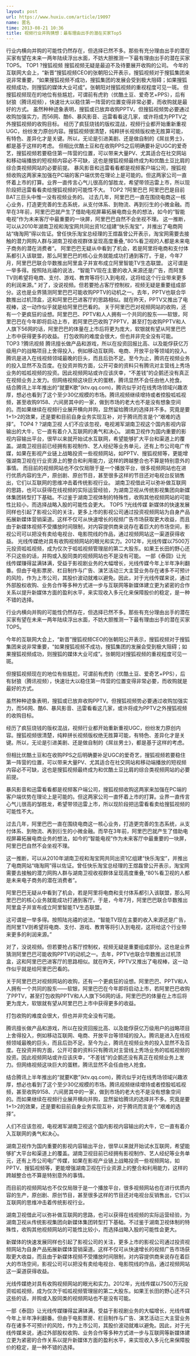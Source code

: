 ```yaml
---
layout: post
url: https://www.huxiu.com/article/19097
name: 匿名
time: 2013-08-21 10:36
title: 视频行业并购猜想：最有理由出手的潜在买家Top5
---
```

行业内横向并购的可能性仍然存在，但选择已然不多。那些有充分理由出手的潜在买家有望在未来一两年陆续浮出水面，不妨大胆推测一下最有理由出手的潜在买家TOP5。 TOP1 ?搜狐视频 搜狐视频无疑是最迫不及待要展开收购的公司。 今年的互联网大会上，“新晋”搜狐视频CEO的张朝阳公开表示，搜狐视频对于搜狐集团来说非常重要，“如果搜狐视频不成功，搜狐集团的发展会受到极大阻碍；如果搜狐视频成功，则搜狐的媒体大业可成”。张朝阳对搜狐视频的重视程度可见一斑。 但搜狐视频现在的地位有些尴尬，可谓前有虎豹（优酷土豆、爱奇艺+PPS），后有豺狼（腾讯视频），快速壮大以稳住第一阵营的位置变得非常必要，而收购就是最好的方式。 虽然种种迹象表明，搜狐或已放弃收购PPTV。但搜狐视频势必要通过收购加强实力，而56网、酷6、暴风影音、迅雷看看这几家，或许将成为PPTV之外搜狐视频的收购目标。 经历了疯狂烧钱的版权混战，视频行业都开始重新重视UGC，纷纷发力原创内容。搜狐视频很清楚，纯粹拼长视频版权绝无胜算可能，有特色、差异化才是关键。所以，无论是引进美剧、还是做自制的《屌丝男士》，都是基于这样的考虑。 但相比优酷土豆和在收购PPS之后明确要补足UGC的爱奇艺，搜狐视频若要稳住第一阵营的位置，可以带来大量PV、尤其适合在社交网站和移动端播放的短视频内容必不可缺，这也是搜狐视频最终成为和优酷土豆比肩的综合类视频网站的必要前提。 暴风影音和迅雷看看都是视频客户端公司，搜狐视频收购这两家来加强在PC端的客户端优势在理论上是可能的。但这两家公司一直怀着上市的打算。业界一直传言心气儿很高的邹胜龙，希望带领迅雷上市，所以现阶段把迅雷看看卖给搜狐视频的可能性不大。 TOP2 ?阿里巴巴 阿里巴巴是目前BAT三巨头中惟一没有视频业务的。 过去几年，阿里巴巴一直在围绕电商这一核心业务，打造更完善的生态系统，从支付体系、到物流、再到衍生的小微金融。而早在3年前，阿里巴巴就产生了借助电视屏幕拓展电商业务的想法，如今的“智能电视”作为未来客厅中最重要的一块屏，阿里巴巴自然不会坐视不理。 这一推断，可以从2010年湖南卫视和淘宝网共同出资1亿组建“快乐淘宝”，并推出了电商网站“嗨淘网”得以佐证。曾任快乐淘宝总经理的王煜磊曾公开表示，淘宝网需要去接触的潜力网购人群与湖南卫视收视群体呈现高度重叠,“80%看卫视的人都是未来电子商务的潜在消费者”。 阿里巴巴无疑从中看到了机会，若是阿里将电商和支付体系都引入该联盟，那么阿里巴巴的核心业务就能成功打通到客厅。于是，今年7月，阿里巴巴联合华数推出阿里盒子并宣布成立阿里智能TV生态联盟。 这可谓是一举多得。按照陆兆禧的说法，“智能TV现在主要的收入来源还是广告，而阿里TV则希望将电商、支付、游戏、教育等将引入到电视，这将给这个行业带来更多的利润来源。” 对了，没说视频。但若要抢占客厅控制权，视频无疑是重要组成部分。这也是业界猜测阿里巴巴可能收购PPTV的动机之一。去年，PPTV也联合华数推出过机顶盒，这和阿里巴巴进客厅的思路相似。就在昨天，PPTV又推出了电视棒，这一动作似乎就是给阿里巴巴看的。 关于阿里巴巴对视频网站的收购，还有一个更疯狂的设想。阿里巴巴、PPTV和人人拥有一个共同的股东——软银，阿里巴巴在今年即将启动上市，若阿里巴巴收购了PPTV，甚至打包收购PPTV和人人旗下56网的话，阿里巴巴的体量在上市后将更为庞大，软银就有望从阿里巴巴上市中获得更多的收益。 打包收购的难度会很大，但也并非完全没有可能。 TOP3 ?腾讯视频 腾讯擅长做产品和游戏，所以在投资回报比高、以及能俘获亿万级用户的战略项目上舍得投入，例如移动互联网、电商、开放平台等领域的投入。腾讯是进入在线视频领域最晚的巨头，而且后劲不足。至今为止，腾讯在视频业务的投入显然不及百度。在投资并购方面，公开可查的资料只有腾讯对主营线上秀场业务的呱呱视频的投资。因此视频网站或许应该庆幸，“不差钱”的企鹅还没有真正在视频业务上发力。但网络视频这块巨大的蛋糕，腾讯显然不会任由他人抢食。 结合腾讯上半年推出的“就要K歌”(ktv.qq.com)，腾讯似乎对在线秀场领域兴趣浓厚，想必也看到了这个至少30亿规模的市场。腾讯视频继续增持或者控股呱呱视频，甚至收购9158、六间房其中的一家，做到市场的老大也不是没有想象空间的。而如果继续在视频行业展开横向并购，显然留给腾讯的选择并不多。究竟是要1+1>2的效果，还是要和目前自身业务实现互补，对于腾讯而言是个“艰难的选择”。 TOP4 ? ?湖南卫视 人们不应该忽视，电视湘军湖南卫视这个国内影视内容输出的大牛，它一直有着介入互联网的勇气和决心。 湖南卫视作为国内重要的影视内容输出平台，很早以来就开始试水互联网，希望能够扩大平台和渠道上的覆盖。湖南卫视目前已经拥有影视制作、艺人经纪等业务单元，还有上市公司电广传媒，如果在影视产业链上战略投资一些视频网站，如PPTV、搜狐视频等，更能增强湖南卫视在行业资源上的整合和利用能力，这样的跨越整合也不算是特别意外的事情。 而目前的视频网站也不仅仅局限于是一个播放平台，很多视频网站也在进行优质内容的生产，原创剧、原创节目，甚至很多这样的节目还对电视台反销售出，它们以互联网的思维冲击着传统影视行业。 湖南卫视借此可以弥补做互联网的思路，也可以获得在线视频的实际运营经验，为湖南卫视从传统影视集团向新媒体集团转型打下基础。不过鉴于湖南卫视体制的特殊性，收购其他视频网站的可能性比较小，而选择战略入股的可能性会更大。 TOP5 ?光线传媒 新媒体的快速发展同样也引起了影视公司的关注，更多上市的影视公司通过投资视频网站为自身产品拓展新媒体营销渠道。这样不仅可从快速增长的视频广告市场获取更大收益，而且由于新媒体视频不受播放时间限制，对内容提供商来说存在着巨大的市场空间，影视公司可以把没有卖给电视台、电影院线的作品，通过视频网站这一渠道获得收益。 光线传媒绝对具有收购视频网站的眼光和实力。2012年，光线传媒以7500万元投资呱呱视频，成为仅次于呱呱视频管理层的第二大股东。如果王长田的野心还不只这些的话，并购或入股同类的视频网站也不是没有可能。 一部《泰囧》让光线传媒赚得盆满钵满，受益于影视剧业务的大幅增长，光线传媒今年上半年净利翻番。但由于电影票房、栏目制作与广告、演艺活动三大主营业务存在诸多不可预计的风险，作为上市公司，其股价波动就难以避免。因此，对于光线传媒来说，通过外部股权收购、业务合作等多种方式进一步与互联网等新媒体建立更为紧密的合作关系以提升新媒体方面的盈利水平，来实现收入多元化来保障股价的稳定，是一种不错的选择。

行业内横向并购的可能性仍然存在，但选择已然不多。那些有充分理由出手的潜在买家有望在未来一两年陆续浮出水面，不妨大胆推测一下最有理由出手的潜在买家TOP5。

今年的互联网大会上，“新晋”搜狐视频CEO的张朝阳公开表示，搜狐视频对于搜狐集团来说非常重要，“如果搜狐视频不成功，搜狐集团的发展会受到极大阻碍；如果搜狐视频成功，则搜狐的媒体大业可成”。张朝阳对搜狐视频的重视程度可见一斑。

但搜狐视频现在的地位有些尴尬，可谓前有虎豹（优酷土豆、爱奇艺+PPS），后有豺狼（腾讯视频），快速壮大以稳住第一阵营的位置变得非常必要，而收购就是最好的方式。

虽然种种迹象表明，搜狐或已放弃收购PPTV。但搜狐视频势必要通过收购加强实力，而56网、酷6、暴风影音、迅雷看看这几家，或许将成为PPTV之外搜狐视频的收购目标。

经历了疯狂烧钱的版权混战，视频行业都开始重新重视UGC，纷纷发力原创内容。搜狐视频很清楚，纯粹拼长视频版权绝无胜算可能，有特色、差异化才是关键。所以，无论是引进美剧、还是做自制的《屌丝男士》，都是基于这样的考虑。

但相比优酷土豆和在收购PPS之后明确要补足UGC的爱奇艺，搜狐视频若要稳住第一阵营的位置，可以带来大量PV、尤其适合在社交网站和移动端播放的短视频内容必不可缺，这也是搜狐视频最终成为和优酷土豆比肩的综合类视频网站的必要前提。

暴风影音和迅雷看看都是视频客户端公司，搜狐视频收购这两家来加强在PC端的客户端优势在理论上是可能的。但这两家公司一直怀着上市的打算。业界一直传言心气儿很高的邹胜龙，希望带领迅雷上市，所以现阶段把迅雷看看卖给搜狐视频的可能性不大。

过去几年，阿里巴巴一直在围绕电商这一核心业务，打造更完善的生态系统，从支付体系、到物流、再到衍生的小微金融。而早在3年前，阿里巴巴就产生了借助电视屏幕拓展电商业务的想法，如今的“智能电视”作为未来客厅中最重要的一块屏，阿里巴巴自然不会坐视不理。

这一推断，可以从2010年湖南卫视和淘宝网共同出资1亿组建“快乐淘宝”，并推出了电商网站“嗨淘网”得以佐证。曾任快乐淘宝总经理的王煜磊曾公开表示，淘宝网需要去接触的潜力网购人群与湖南卫视收视群体呈现高度重叠,“80%看卫视的人都是未来电子商务的潜在消费者”。

阿里巴巴无疑从中看到了机会，若是阿里将电商和支付体系都引入该联盟，那么阿里巴巴的核心业务就能成功打通到客厅。于是，今年7月，阿里巴巴联合华数推出阿里盒子并宣布成立阿里智能TV生态联盟。

这可谓是一举多得。按照陆兆禧的说法，“智能TV现在主要的收入来源还是广告，而阿里TV则希望将电商、支付、游戏、教育等将引入到电视，这将给这个行业带来更多的利润来源。”

对了，没说视频。但若要抢占客厅控制权，视频无疑是重要组成部分。这也是业界猜测阿里巴巴可能收购PPTV的动机之一。去年，PPTV也联合华数推出过机顶盒，这和阿里巴巴进客厅的思路相似。就在昨天，PPTV又推出了电视棒，这一动作似乎就是给阿里巴巴看的。

关于阿里巴巴对视频网站的收购，还有一个更疯狂的设想。阿里巴巴、PPTV和人人拥有一个共同的股东——软银，阿里巴巴在今年即将启动上市，若阿里巴巴收购了PPTV，甚至打包收购PPTV和人人旗下56网的话，阿里巴巴的体量在上市后将更为庞大，软银就有望从阿里巴巴上市中获得更多的收益。

打包收购的难度会很大，但也并非完全没有可能。

腾讯擅长做产品和游戏，所以在投资回报比高、以及能俘获亿万级用户的战略项目上舍得投入，例如移动互联网、电商、开放平台等领域的投入。腾讯是进入在线视频领域最晚的巨头，而且后劲不足。至今为止，腾讯在视频业务的投入显然不及百度。在投资并购方面，公开可查的资料只有腾讯对主营线上秀场业务的呱呱视频的投资。因此视频网站或许应该庆幸，“不差钱”的企鹅还没有真正在视频业务上发力。但网络视频这块巨大的蛋糕，腾讯显然不会任由他人抢食。

结合腾讯上半年推出的“就要K歌”(ktv.qq.com)，腾讯似乎对在线秀场领域兴趣浓厚，想必也看到了这个至少30亿规模的市场。腾讯视频继续增持或者控股呱呱视频，甚至收购9158、六间房其中的一家，做到市场的老大也不是没有想象空间的。而如果继续在视频行业展开横向并购，显然留给腾讯的选择并不多。究竟是要1+1>2的效果，还是要和目前自身业务实现互补，对于腾讯而言是个“艰难的选择”。

人们不应该忽视，电视湘军湖南卫视这个国内影视内容输出的大牛，它一直有着介入互联网的勇气和决心。

湖南卫视作为国内重要的影视内容输出平台，很早以来就开始试水互联网，希望能够扩大平台和渠道上的覆盖。湖南卫视目前已经拥有影视制作、艺人经纪等业务单元，还有上市公司电广传媒，如果在影视产业链上战略投资一些视频网站，如PPTV、搜狐视频等，更能增强湖南卫视在行业资源上的整合和利用能力，这样的跨越整合也不算是特别意外的事情。

而目前的视频网站也不仅仅局限于是一个播放平台，很多视频网站也在进行优质内容的生产，原创剧、原创节目，甚至很多这样的节目还对电视台反销售出，它们以互联网的思维冲击着传统影视行业。

湖南卫视借此可以弥补做互联网的思路，也可以获得在线视频的实际运营经验，为湖南卫视从传统影视集团向新媒体集团转型打下基础。不过鉴于湖南卫视体制的特殊性，收购其他视频网站的可能性比较小，而选择战略入股的可能性会更大。

新媒体的快速发展同样也引起了影视公司的关注，更多上市的影视公司通过投资视频网站为自身产品拓展新媒体营销渠道。这样不仅可从快速增长的视频广告市场获取更大收益，而且由于新媒体视频不受播放时间限制，对内容提供商来说存在着巨大的市场空间，影视公司可以把没有卖给电视台、电影院线的作品，通过视频网站这一渠道获得收益。

光线传媒绝对具有收购视频网站的眼光和实力。2012年，光线传媒以7500万元投资呱呱视频，成为仅次于呱呱视频管理层的第二大股东。如果王长田的野心还不只这些的话，并购或入股同类的视频网站也不是没有可能。

一部《泰囧》让光线传媒赚得盆满钵满，受益于影视剧业务的大幅增长，光线传媒今年上半年净利翻番。但由于电影票房、栏目制作与广告、演艺活动三大主营业务存在诸多不可预计的风险，作为上市公司，其股价波动就难以避免。因此，对于光线传媒来说，通过外部股权收购、业务合作等多种方式进一步与互联网等新媒体建立更为紧密的合作关系以提升新媒体方面的盈利水平，来实现收入多元化来保障股价的稳定，是一种不错的选择。

